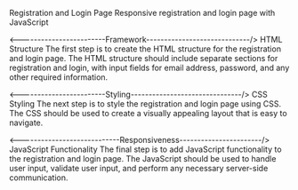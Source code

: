 Registration and Login Page 
Responsive registration and login page with JavaScript


<------------------------Framework-----------------------------/> 
HTML Structure The first step is to create the HTML structure for the registration and login page. The HTML structure should include separate sections for registration and login, with input fields for email address, password, and any other required information.


<------------------------Styling-------------------------------/>
CSS Styling The next step is to style the registration and login page using CSS. The CSS should be used to create a visually appealing layout that is easy to navigate.


<----------------------------Responsiveness-----------------------/>
JavaScript Functionality The final step is to add JavaScript functionality to the registration and login page. The JavaScript should be used to handle user input, validate user input, and perform any necessary server-side communication.


